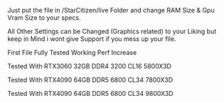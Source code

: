 Just put the file in /StarCitizen/live Folder and change RAM Size & Gpu Vram Size to your specs.

All Other Settings can be Changed (Graphics related) to your Liking but keep in Mind i wont give Support if you mess up your file.


First File Fully Tested Working Perf Increase

Tested With RTX3060 32GB DDR4 3200 CL16 5800X3D

Tested With RTX4090 64GB DDR5 6800 CL34 7800X3D

Tested With RTX4090 64GB DDR5 6800 CL34 9800X3D
